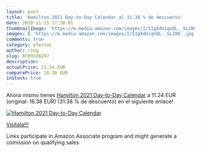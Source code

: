 ```yaml
---
layout: post
title: 'Hamilton 2021 Day-to-Day Calendar al 31.38 % de descuento'
date: 2020-11-15 17:38:01
thumbnailImage: 'https://m.media-amazon.com/images/I/51gXdUiqnQL._SL200_.jpg'
images: [ 'https://m.media-amazon.com/images/I/51gXdUiqnQL._SL200_.jpg' ]
comments: true
category: ofertas
author: ring
slug: 0789338297
description:
actualPrice: 11.24 EUR
comparePrice: 16.38 EUR
inStock: true
---
```


Ahora mismo tienes [Hamilton 2021 Day-to-Day Calendar](https://www.amazon.es/dp/0789338297/?tag=tolees-21) a 11.24 EUR (original: 16.38 EUR) (31.38 %  de descuento) en el siguiente enlace!

[![Hamilton 2021 Day-to-Day Calendar](https://m.media-amazon.com/images/I/51gXdUiqnQL._SL200_.jpg)](https://www.amazon.es/dp/0789338297/?tag=tolees-21)

[Visítala!!!](https://www.amazon.es/dp/0789338297/?tag=tolees-21)

Links participate in Amazon Associate program and might generate a comission on qualifying sales
